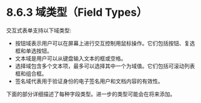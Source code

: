 # 8.6.3 域类型（Field Types）

交互式表单支持以下域类型:

* 按钮域表示用户可以在屏幕上进行交互控制用鼠标操作。它们包括按钮、复选框和单选按钮。
* 文本域是用户可以从键盘输入文本的框或空格。
* 选择域包含多个文本项，最多可以选择其中一个为域值。它们包括可滚动列表框和组合框。
* 签名域代表用于验证身份的电子签名用户和文档内容的有效性。

下面的部分详细描述了每种字段类型。进一步的类型可能会在将来添加。
